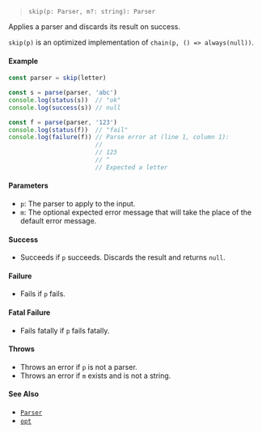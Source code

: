 <!--
 Copyright (c) 2020 Thomas J. Otterson
 
 This software is released under the MIT License.
 https://opensource.org/licenses/MIT
-->

> `skip(p: Parser, m?: string): Parser`

Applies a parser and discards its result on success.

`skip(p)` is an optimized implementation of `chain(p, () => always(null))`.

#### Example

```javascript
const parser = skip(letter)

const s = parse(parser, 'abc')
console.log(status(s))  // "ok"
console.log(success(s)) // null

const f = parse(parser, '123')
console.log(status(f))  // "fail"
console.log(failure(f)) // Parse error at (line 1, column 1):
                        //
                        // 123
                        // ^
                        // Expected a letter
```

#### Parameters

* `p`: The parser to apply to the input.
* `m`: The optional expected error message that will take the place of the default error message.

#### Success

* Succeeds if `p` succeeds. Discards the result and returns `null`.

#### Failure

* Fails if `p` fails.

#### Fatal Failure

* Fails fatally if `p` fails fatally.

#### Throws

* Throws an error if `p` is not a parser.
* Throws an error if `m` exists and is not a string.

#### See Also

* [`Parser`](../types/parser.md)
* [`opt`](opt.md)